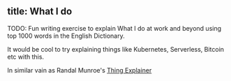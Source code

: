 ## title: What I do

TODO: Fun writing exercise to explain What I do at work and beyond using top 1000 words in the English Dictionary.

It would be cool to try explaining things like Kubernetes, Serverless, Bitcoin etc with this.

In similar vain as Randal Munroe's [Thing Explainer](https://www.amazon.co.uk/Thing-Explainer-Complicated-Stuff-Simple/dp/1473620910)
